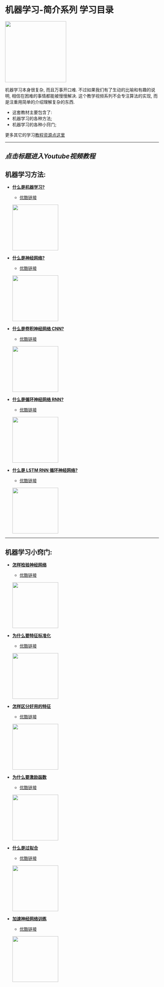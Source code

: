 
# 机器学习-简介系列 学习目录
<img src='https://github.com/MorvanZhou/tutorials/blob/master/ML_intro/ML%20brief%20intro.png?raw=true' height=200>

机器学习本身很复杂, 而且万事开口难. 不过如果我们有了生动的比喻和有趣的说明, 相信在困难的事情都能被慢慢解决. 这个教学视频系列不会专注算法的实现,
而是注重用简单的介绍理解复杂的东西.

* 这套教材主要包含了:
 * 机器学习的各种方法;
 * 机器学习的各种小窍门;

更多其它的学习[教程资源点这里](https://github.com/MorvanZhou/tutorials/blob/master/README.md)

---
## *点击标题进入Youtube视频教程*

## 机器学习方法:
* [**什么是机器学习?**](https://www.youtube.com/watch?v=YY7-VKXybjc&list=PLXO45tsB95cIFm8Y8vMkNNPPXAtYXwKin&index=1)
  * [优酷链接](http://v.youku.com/v_show/id_XMTYyMjk2NDIwOA==.html?f=27892935&o=1)
  
  [<img src='https://github.com/MorvanZhou/tutorials/blob/master/ML_intro/ML.png?raw=true' height=150>](https://www.youtube.com/watch?v=YY7-VKXybjc&list=PLXO45tsB95cIFm8Y8vMkNNPPXAtYXwKin&index=1)


* [**什么是神经网络?**](https://www.youtube.com/watch?v=RSRkp8VAavQ&list=PLXO45tsB95cIFm8Y8vMkNNPPXAtYXwKin&index=2)
  * [优酷链接](http://v.youku.com/v_show/id_XMTU5NDc3MDQwOA==.html?f=27892935&o=1)
  
  [<img src='https://github.com/MorvanZhou/tutorials/blob/master/ML_intro/NN.jpg?raw=true' height=150>](https://www.youtube.com/watch?v=RSRkp8VAavQ&list=PLXO45tsB95cIFm8Y8vMkNNPPXAtYXwKin&index=2)


* [**什么是卷积神经网络 CNN?**](https://www.youtube.com/watch?v=hMIZ85t9r9A&list=PLXO45tsB95cIFm8Y8vMkNNPPXAtYXwKin&index=3)
  * [优酷链接](http://v.youku.com/v_show/id_XMTY4MzAyNTc4NA==.html?f=27892935&o=1)
  
  [<img src='https://github.com/MorvanZhou/tutorials/blob/master/ML_intro/CNN.png?raw=true' height=150>](https://www.youtube.com/watch?v=hMIZ85t9r9A&list=PLXO45tsB95cIFm8Y8vMkNNPPXAtYXwKin&index=3)


* [**什么是循环神经网络 RNN?**](https://www.youtube.com/watch?v=EEtf4kNsk7Q&list=PLXO45tsB95cIFm8Y8vMkNNPPXAtYXwKin&index=4)
  * [优酷链接](http://v.youku.com/v_show/id_XMTcyNzYwNjU1Ng==.html?f=27892935&o=1)
  
  [<img src='https://github.com/MorvanZhou/tutorials/blob/master/ML_intro/RNN.png?raw=true' height=150>](https://www.youtube.com/watch?v=EEtf4kNsk7Q&list=PLXO45tsB95cIFm8Y8vMkNNPPXAtYXwKin&index=4)


* [**什么是 LSTM RNN 循环神经网络?**](https://www.youtube.com/watch?v=Vdg5zlZAXnU&list=PLXO45tsB95cIFm8Y8vMkNNPPXAtYXwKin&index=5)
  * [优酷链接](http://v.youku.com/v_show/id_XMTc0MzY5MTQxMg==.html?f=27892935&o=1)
  
  [<img src='https://github.com/MorvanZhou/tutorials/blob/master/ML_intro/LSTM.png?raw=true' height=150>](https://www.youtube.com/watch?v=Vdg5zlZAXnU&list=PLXO45tsB95cIFm8Y8vMkNNPPXAtYXwKin&index=5)


---

## 机器学习小窍门:
* [**怎样检验神经网络**](https://www.youtube.com/watch?v=vBJ_XbRnzKE&list=PLXO45tsB95cIFm8Y8vMkNNPPXAtYXwKin&index=6)
  * [优酷链接](http://v.youku.com/v_show/id_XMTY5MTk1NzIzMg==.html?f=27892935&o=1)
  
  [<img src='https://github.com/MorvanZhou/tutorials/blob/master/ML_intro/evaluation.png?raw=true' height=150>](https://www.youtube.com/watch?v=vBJ_XbRnzKE&list=PLXO45tsB95cIFm8Y8vMkNNPPXAtYXwKin&index=6)


* [**为什么要特征标准化**](https://www.youtube.com/watch?v=1YpKUpitT98&list=PLXO45tsB95cIFm8Y8vMkNNPPXAtYXwKin&index=7)
  * [优酷链接](http://v.youku.com/v_show/id_XMTY5MjU1MTg0NA==.html?f=27892935&o=1)
  
  [<img src='https://github.com/MorvanZhou/tutorials/blob/master/ML_intro/normalization.png?raw=true' height=150>](https://www.youtube.com/watch?v=1YpKUpitT98&list=PLXO45tsB95cIFm8Y8vMkNNPPXAtYXwKin&index=7)


* [**怎样区分好用的特征**](https://www.youtube.com/watch?v=8HlR4TmfV-w&list=PLXO45tsB95cIFm8Y8vMkNNPPXAtYXwKin&index=8)
  * [优酷链接](http://v.youku.com/v_show/id_XMTcwMjM2MzIxMg==.html?f=27892935&o=1)
  
  [<img src='https://github.com/MorvanZhou/tutorials/blob/master/ML_intro/good%20feaures.png?raw=true' height=150>](https://www.youtube.com/watch?v=8HlR4TmfV-w&list=PLXO45tsB95cIFm8Y8vMkNNPPXAtYXwKin&index=8)


* [**为什么要激励函数**](https://www.youtube.com/watch?v=tI9AbaBfnPc&list=PLXO45tsB95cIFm8Y8vMkNNPPXAtYXwKin&index=9)
  * [优酷链接](http://v.youku.com/v_show/id_XMTcxMTExNjA5Mg==.html?f=27892935&o=1)
  
  [<img src='https://github.com/MorvanZhou/tutorials/blob/master/ML_intro/activation.png?raw=true' height=150>](https://www.youtube.com/watch?v=tI9AbaBfnPc&list=PLXO45tsB95cIFm8Y8vMkNNPPXAtYXwKin&index=9)


* [**什么是过拟合**](https://www.youtube.com/watch?v=e9OKufD6lRM&list=PLXO45tsB95cIFm8Y8vMkNNPPXAtYXwKin&index=10)
  * [优酷链接](http://v.youku.com/v_show/id_XMTczNjA2Nzc5Ng==.html?f=27892935&o=1)
  
  [<img src='https://github.com/MorvanZhou/tutorials/blob/master/ML_intro/overfitting.png?raw=true' height=150>](https://www.youtube.com/watch?v=e9OKufD6lRM&list=PLXO45tsB95cIFm8Y8vMkNNPPXAtYXwKin&index=10)


* [**加速神经网络训练**](https://www.youtube.com/watch?v=UlUGGB7akfE&list=PLXO45tsB95cIFm8Y8vMkNNPPXAtYXwKin&index=11)
  * [优酷链接](http://v.youku.com/v_show/id_XMTc2MjA0ODQyOA==.html?f=27892935&o=1)
  
  [<img src='https://github.com/MorvanZhou/tutorials/blob/master/ML_intro/speed%20up.png?raw=true' height=150>](https://www.youtube.com/watch?v=UlUGGB7akfE&list=PLXO45tsB95cIFm8Y8vMkNNPPXAtYXwKin&index=11)

